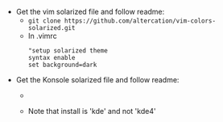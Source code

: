 - Get the vim solarized file and follow readme:
    - ```git clone https://github.com/altercation/vim-colors-solarized.git```
    - In .vimrc
        ```
        "setup solarized theme
        syntax enable
        set background=dark
        ```
- Get the Konsole solarized file and follow readme:
    - ```git clone https://github.com/phiggins/konsole-colors-solarized
    - Note that install is 'kde' and not 'kde4'

